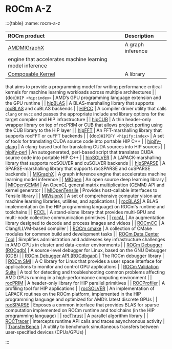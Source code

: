 # ROCm A-Z

:::{table}
:name: rocm-a-z

| ROCm product | Description |
| :---------------- | :------------ |
| [AMDMIGraphX](https://github.com/ROCmSoftwarePlatform/AMDMIGraphX/) | A graph inference
engine that accelerates machine learning model inference |
| [Composable Kernel](https://rocm.docs.amd.com/projects/composable_kernel/en/latest/) | A library
that aims to provide a programming model for writing performance critical kernels for machine
learning workloads across multiple architectures |
| {doc}`HIP <hip:index>` | AMD’s GPU programming language extension and the GPU runtime |
| [hipBLAS](https://github.com/ROCmSoftwarePlatform/hipBLAS/) | A BLAS-marshaling library that
supports [rocBLAS](https://rocm.docs.amd.com/projects/rocBLAS/en/latest/) and cuBLAS backends |
| [HIPCC](https://rocm.docs.amd.com/projects/HIPCC/en/latest/) | A compiler driver utility that calls
`clang` or `nvcc` and passes the appropriate include and library options for the target compiler and
HIP infrastructure |
| [hipCUB](https://rocm.docs.amd.com/projects/hipCUB/en/latest/) | A thin header-only wrapper library
on top of rocPRIM or CUB that allows project porting using the CUB library to the HIP layer |
| [hipFFT](https://rocm.docs.amd.com/projects/hipFFT/en/latest/) | An FFT-marshalling library that
supports rocFFT or cuFFT backends |
| {doc}`HIPIFY <hipify:index>` | A set of tools for translating CUDA source code into portable HIP C++ |
| [hipify-clang](https://rocm.docs.amd.com/projects/HIPIFY/en/latest/hipify-clang.html) | A clang-based
tool for translating CUDA sources into HIP sources |
| [hipify-perl](https://rocm.docs.amd.com/projects/HIPIFY/en/latest/hipify-perl.html) | An
autogenerated, perl-based script that translates CUDA source code into portable HIP C++ |
| [hipSOLVER](https://rocm.docs.amd.com/projects/hipSOLVER/en/latest/) | A LAPACK-marshalling
library that supports rocSOLVER and cuSOLVER backends |
| [hipSPARSE](https://rocm.docs.amd.com/projects/hipSPARSE/en/latest/)  | A SPARSE-marshalling
library that supports rocSPARSE and cuSPARSE backends |
| [MIGraphX](https://rocm.docs.amd.com/projects/AMDMIGraphX/en/latest/) | A graph inference
engine that accelerates machine learning model inference |
| [MIOpen](https://rocm.docs.amd.com/projects/MIOpen/en/latest/) | An open source deep learning
library |
| [MIOpenGEMM](https://github.com/ROCmSoftwarePlatform/MIOpenGEMM) | An OpenCL general
matrix multiplication (GEMM) API and kernel generator |
| [MIOpenTensile](https://github.com/ROCmSoftwarePlatform/MIOpenTensile) | Provides host-callable interfaces to Tensile library |
| [MIVisionX](https://rocm.docs.amd.com/projects/MIVisionX/en/latest/doxygen/html/index.html) | A
set of comprehensive computer vision and machine learning libraries, utilities, and applications |
| [rocBLAS](https://rocm.docs.amd.com/projects/rocBLAS/en/latest/)| A BLAS implementation (in the
HIP programming language) on ROCm's runtime and toolchains |
| [RCCL](https://rocm.docs.amd.com/projects/rccl/en/latest/) | A stand-alone library that provides
multi-GPU and multi-node collective communication primitives |
| [rocAL](https://rocm.docs.amd.com/projects/rocAL/en/latest/doxygen/html/index.html) | An
augmentation library designed to decode and process images and videos |
| [ROCmCC](https://rocm.docs.amd.com/en/latest/reference/rocmcc/rocmcc.html) | A
Clang/LLVM-based compiler |
| [ROCm cmake](https://github.com/RadeonOpenCompute/rocm-cmake) | A collection of CMake
modules for common build and development tasks |
| [ROCm Data Center Tool](https://rocm.docs.amd.com/projects/rdc/en/latest/) | Simplifies
administration and addresses key infrastructure challenges in AMD GPUs in cluster and data-center environments |
| [ROCm Debugger (ROCgdb)](https://rocm.docs.amd.com/projects/ROCgdb/en/latest/) | A
source-level debugger for Linux, based on the GNU Debugger (GDB) |
| [ROCm Debugger API (ROCdbgapi)](https://rocm.docs.amd.com/projects/ROCdbgapi/en/latest/) | The
ROCm debugger library |
| [ROCm SMI](https://github.com/RadeonOpenCompute/rocm_smi_lib/) | A C library for Linux that
provides a user space interface for applications to monitor and control GPU applications |
| [ROCm Validation Suite](https://rocm.docs.amd.com/projects/ROCmValidationSuite/en/latest/) | A
tool for detecting and troubleshooting common problems affecting AMD GPUs running in a
high-performance computing environment |
| [rocPRIM](https://rocm.docs.amd.com/projects/rocPRIM/en/latest/) | A header-only library for HIP parallel primitives |
| [ROCProfiler](https://rocm.docs.amd.com/projects/rocprofiler/en/latest/profiler_home_page.html) | A
profiling tool for HIP applications |
| [rocSOLVER](https://rocm.docs.amd.com/projects/rocSOLVER/en/latest/) | An implementation of
LAPACK routines on the ROCm platform, implemented in the HIP programming language and
optimized for AMD’s latest discrete GPUs |
| [rocSPARSE](https://rocm.docs.amd.com/projects/rocSPARSE/en/latest/) | Exposes a common
interface that provides BLAS for sparse computation implemented on ROCm runtime and toolchains (in
the HIP programming language) |
| [rocThrust](https://rocm.docs.amd.com/projects/rocThrust/en/latest/) | A parallel algorithm library |
| [ROCTracer](https://rocm.docs.amd.com/projects/roctracer/en/latest/) | Intercepts runtime API calls
and traces asynchronous activity |
| [TransferBench](https://rocm.docs.amd.com/projects/TransferBench/en/latest/) | A utility to
benchmark simultaneous transfers between user-specified devices (CPUs/GPUs) |

:::
